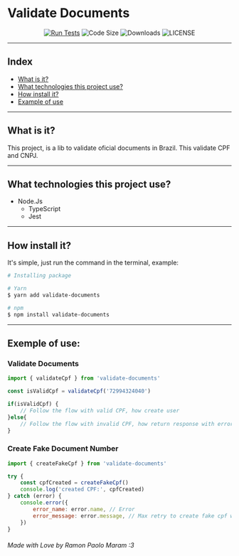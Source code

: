 # Validate Documents

<div align="center">

[![Run Tests](https://github.com/ramonpaolo/validation-documents/actions/workflows/ci.yml/badge.svg)](https://github.com/ramonpaolo/validation-documents/actions/workflows/ci.yml)
![Code Size](https://img.shields.io/github/languages/code-size/ramonpaolo/validation-documents?style=flat-square)
![Downloads](https://img.shields.io/npm/dm/validate-documents?style=flat-square)
![LICENSE](https://img.shields.io/npm/l/validate-documents?style=flat-square)

</div>

---

## Index
- [What is it?](#what-is-it)
- [What technologies this project use?](#what-technologies-this-project-use)
- [How install it?](#how-install-it)
- [Example of use](#example-of-use)

---

## What is it?
This project, is a lib to validate oficial documents in Brazil. This validate CPF and CNPJ.

---

## What technologies this project use?
- Node.Js
    - TypeScript
    - Jest

---

## How install it?
It's simple, just run the command in the terminal, example:
```bash
# Installing package

# Yarn
$ yarn add validate-documents

# npm
$ npm install validate-documents
```

---

## Exemple of use:

### Validate Documents

```javascript
import { validateCpf } from 'validate-documents'

const isValidCpf = validateCpf('72994324040')

if(isValidCpf) {
    // Follow the flow with valid CPF, how create user
}else{
    // Follow the flow with invalid CPF, how return response with error and status code 400 
}
```

### Create Fake Document Number

```javascript
import { createFakeCpf } from 'validate-documents'

try {
    const cpfCreated = createFakeCpf()
    console.log('created CPF:', cpfCreated)
} catch (error) {
    console.error({
        error_name: error.name, // Error
        error_message: error.message, // Max retry to create fake cpf was hit
    })
}
```

###### Made with Love by Ramon Paolo Maram :3